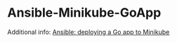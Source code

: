 # Ansible-Minikube-GoApp

Additional info: [Ansible: deploying a Go app to Minikube](https://www.bogotobogo.com/DevOps/Ansible/Ansible-Deploying-a-Go-App-to-Minikube.php)
